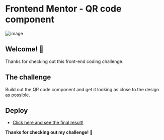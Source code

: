 # Frontend Mentor - QR code component

![image](https://user-images.githubusercontent.com/86319685/218130140-98d4369a-9ff3-44f2-872d-e9ebf0a23958.png)

## Welcome! 👋

Thanks for checking out this front-end coding challenge.

## The challenge

Build out the QR code component and get it looking as close to the design as possible.

## Deploy

- [Click here and see the final result!](https://front-end-mentor-sable.vercel.app)

**Thanks for checking out my challenge!** 🚀
